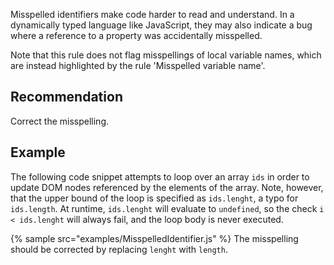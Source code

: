 Misspelled identifiers make code harder to read and understand. In a dynamically typed language like JavaScript, they may also indicate a bug where a reference to a property was accidentally misspelled.

Note that this rule does not flag misspellings of local variable names, which are instead highlighted by the rule 'Misspelled variable name'.


## Recommendation
Correct the misspelling.


## Example
The following code snippet attempts to loop over an array `ids` in order to update DOM nodes referenced by the elements of the array. Note, however, that the upper bound of the loop is specified as `ids.lenght`, a typo for `ids.length`. At runtime, `ids.lenght` will evaluate to `undefined`, so the check `i < ids.lenght` will always fail, and the loop body is never executed.

{% sample src="examples/MisspelledIdentifier.js" %}
The misspelling should be corrected by replacing `lenght` with `length`.

